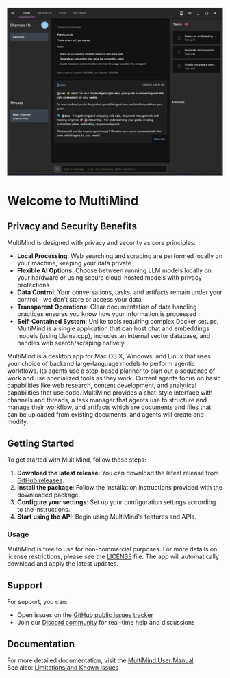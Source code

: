 ![Welcome Screen](./manual/images/01-welcome.png)

# Welcome to MultiMind

## Privacy and Security Benefits

MultiMind is designed with privacy and security as core principles:

- **Local Processing**: Web searching and scraping are performed locally on your machine, keeping your data private
- **Flexible AI Options**: Choose between running LLM models locally on your hardware or using secure cloud-hosted models with privacy protections
- **Data Control**: Your conversations, tasks, and artifacts remain under your control - we don't store or access your data
- **Transparent Operations**: Clear documentation of data handling practices ensures you know how your information is processed
- **Self-Contained System**: Unlike tools requiring complex Docker setups, MultiMind is a single application that can host chat and embeddings models (using Llama.cpp), includes an internal vector database, and handles web search/scraping natively

MultiMind is a desktop app for Mac OS X, Windows, and Linux that uses your choice of backend large-language models to perform agentic workflows. Its agents use a step-based planner to plan out a sequence of work and use specialized tools as they work. Current agents focus on basic capabilities like web research, content development, and analytical capabilities that use code. MultiMind provides a chat-style interface with channels and threads, a task manager that agents use to structure and manage their workflow, and artifacts which are documents and files that can be uploaded from existing documents, and agents will create and modify.

## Getting Started

To get started with MultiMind, follow these steps:

1. **Download the latest release**: You can download the latest release from [GitHub releases](https://github.com/richardbowman/multimind-agent-platform/releases/).
2. **Install the package**: Follow the installation instructions provided with the downloaded package.
3. **Configure your settings**: Set up your configuration settings according to the instructions.
4. **Start using the API**: Begin using MultiMind's features and APIs.

### Usage

MultiMind is free to use for non-commercial purposes. For more details on license restrictions, please see the [LICENSE](LICENSE) file. The app will automatically download and apply the latest updates.

## Support

For support, you can:
- Open issues on the [GitHub public issues tracker](https://github.com/richardbowman/multimind-agent-platform/issues)
- Join our [Discord community](https://discord.gg/QssYuAkfkB) for real-time help and discussions

## Documentation

For more detailed documentation, visit the [MultiMind User Manual](manual/01-introduction.md).  
See also: [Limitations and Known Issues](manual/06-limitations.md)

